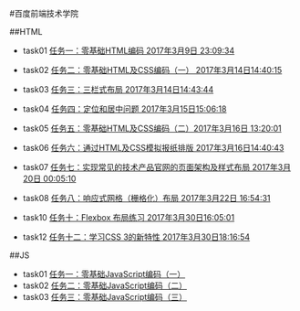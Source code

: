 #百度前端技术学院

##HTML
- task01 [任务一：零基础HTML编码 2017年3月9日 23:09:34](https://irwenjing.github.io/ife2017/01_htmlcss/task01/task01.html)
- task02 [任务二：零基础HTML及CSS编码（一） 2017年3月14日14:40:15](https://irwenjing.github.io/ife2017/01_htmlcss/task02/task02.html)
- task03 [任务三：三栏式布局 2017年3月14日14:43:44](https://irwenjing.github.io/ife2017/01_htmlcss/task03/task03.html)
- task04 [任务四：定位和居中问题 2017年3月15日15:06:18](https://irwenjing.github.io/ife2017/01_htmlcss/task04/task04.html)
- task05 [任务五：零基础HTML及CSS编码（二）2017年3月16日 13:20:01](https://irwenjing.github.io/ife2017/01_htmlcss/task05/task05.html)
- task06 [任务六：通过HTML及CSS模拟报纸排版 2017年3月16日14:40:43](https://irwenjing.github.io/ife2017/01_htmlcss/task06/task06.html)
- task07 [任务七：实现常见的技术产品官网的页面架构及样式布局 2017年3月20日 00:05:10](https://irwenjing.github.io/ife2017/01_htmlcss/task07/task07.html)
- task08 [任务八：响应式网格（栅格化）布局 2017年3月22日 16:54:31](https://irwenjing.github.io/ife2017/01_htmlcss/task08/task08.html)

- task10 [任务十：Flexbox 布局练习 2017年3月30日16:05:01](https://irwenjing.github.io/ife2017/01_htmlcss/task10/task10.html)
- task12 [任务十二：学习CSS 3的新特性 2017年3月30日18:16:54](https://irwenjing.github.io/ife2017/01_htmlcss/task12/task12.html)


##JS
- task01 [任务一：零基础JavaScript编码（一）](https://irwenjing.github.io/ife2017/02_js/task03/task01.html)
- task02 [任务二：零基础JavaScript编码（二）](https://irwenjing.github.io/ife2017/02_js/task02/task02.html)
- task03 [任务三：零基础JavaScript编码（三）](https://irwenjing.github.io/ife2017/02_js/task03/task03.html)

	

 
